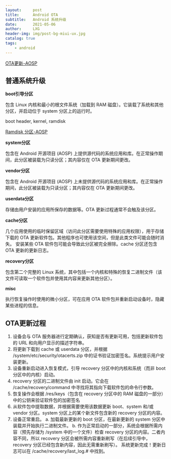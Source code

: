 ```yaml
---
layout:     post
title:      Android OTA
subtitle:   Android 系统升级
date:       2021-05-06
author:     LXG
header-img: img/post-bg-miui-ux.jpg
catalog: true
tags:
    - android
---
```


[OTA更新-AOSP](https://source.android.google.cn/devices/tech/ota?hl=zh-cn)

## 普通系统升级

**boot引导分区**

包含 Linux 内核和最小的根文件系统（加载到 RAM 磁盘）。它装载了系统和其他分区，并启动位于 system 分区上的运行时。

boot header, kernel, ramdisk

[Ramdisk 分区-AOSP](https://source.android.google.cn/devices/bootloader/partitions/ramdisk-partitions?hl=zh_cn)

**system分区**

包含在 Android 开源项目 (AOSP) 上提供源代码的系统应用和库。在正常操作期间，此分区被装载为只读分区；其内容仅在 OTA 更新期间更改。

**vendor分区**

包含在 Android 开源项目 (AOSP) 上未提供源代码的系统应用和库。在正常操作期间，此分区被装载为只读分区；其内容仅在 OTA 更新期间更改。

**userdata分区**

存储由用户安装的应用所保存的数据等。OTA 更新过程通常不会触及该分区。

**cache分区**

几个应用使用的临时保留区域（访问此分区需要使用特殊的应用权限），用于存储下载的 OTA 更新软件包。其他程序也可使用该空间，但是此类文件可能会随时消失。
安装某些 OTA 软件包可能会导致此分区被完全擦除。cache 分区还包含 OTA 更新的更新日志。

**recovery分区**

包含第二个完整的 Linux 系统，其中包括一个内核和特殊的恢复二进制文件（该文件可读取一个软件包并使用其内容来更新其他分区）。

**misc**

执行恢复操作时使用的微小分区，可在应用 OTA 软件包并重新启动设备时，隐藏某些进程的信息。


## OTA更新过程

1. 设备会与 OTA 服务器进行定期确认，获知是否有更新可用，包括更新软件包的 URL 和向用户显示的描述字符串。
2. 将更新下载到 cache 或 userdata 分区，并根据 /system/etc/security/otacerts.zip 中的证书验证加密签名。系统提示用户安装更新。
3. 设备重新启动进入恢复模式，引导 recovery 分区中的内核和系统（而非 boot 分区中的内核）启动。
4. recovery 分区的二进制文件由 init 启动。它会在 /cache/recovery/command 中寻找将其指向下载软件包的命令行参数。
5. 恢复操作会根据 /res/keys（包含在 recovery 分区中的 RAM 磁盘的一部分）中的公钥来验证软件包的加密签名
6. 从软件包中提取数据，并根据需要使用该数据更新 boot、system 和/或 vendor 分区。system 分区上的某个新文件包含新的 recovery 分区的内容。
7. 设备正常重启。
   a. 加载最新更新的 boot 分区，在最新更新的 system 分区中装载并开始执行二进制文件。
   b. 作为正常启动的一部分，系统会根据所需内容（预先存储为 /system 中的一个文件）检查 recovery 分区的内容。二者内容不同，所以 recovery 分区会被所需内容重新刷写（在后续引导中，recovery 分区已经包含新内容，因此无需重新刷写）。
系统更新完成！更新日志可以在 /cache/recovery/last_log.# 中找到。








